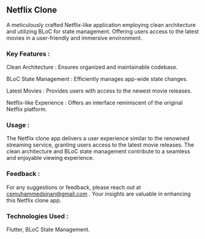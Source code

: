 ## Netflix Clone

A meticulously crafted Netflix-like application employing clean architecture and utilizing BLoC for state management. Offering users access to the latest movies in a user-friendly and immersive environment.

### Key Features :

Clean Architecture : Ensures organized and maintainable codebase.

BLoC State Management : Efficiently manages app-wide state changes.

Latest Movies : Provides users with access to the newest movie releases.

Netflix-like Experience : Offers an interface reminiscent of the original Netflix platform.

### Usage :
The Netflix clone app delivers a user experience similar to the renowned streaming service, granting users access to the latest movie releases. The clean architecture and BLoC state management contribute to a seamless and enjoyable viewing experience.

### Feedback :
For any suggestions or feedback, please reach out at cpmuhammedsinan@gmail.com . Your insights are valuable in enhancing this Netflix clone app.

### Technologies Used :
Flutter, BLoC State Management.
 
